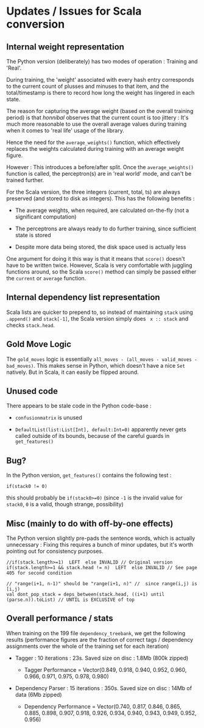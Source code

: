 Updates / Issues for Scala conversion
===========================================

Internal weight representation
------------------------------

The Python version (deliberately) has two modes of operation : Training and 'Real'.

During training, the 'weight' associated with every hash entry corresponds to the current count of plusses and minuses to that item, and 
the total/timestamp is there to record how long the weight has lingered in each state.

The reason for capturing the average weight (based on the overall training period) is that *honnibal* observes that 
the current count is too jittery : It's much more reasonable to use the overall average values during training
when it comes to 'real life' usage of the library.  

Hence the need for the ```average_weights()``` function, which effectively replaces the weights calculated during training with
an average weight figure.

However : This introduces a before/after split.  Once the ```average_weights()``` function is called, the perceptron(s) are in 
'real world' mode, and can't be trained further.

For the Scala version, the three integers (current, total, ts) are always preserved (and stored to disk as integers).  This has the following benefits :

 * The average weights, when required, are calculated on-the-fly (not a significant computation)

 * The perceptrons are always ready to do further training, since sufficient state is stored

 * Despite more data being stored, the disk space used is actually less
 
One argument for doing it this way is that it means that ```score()``` doesn't have to be written twice.  However, Scala is very comfortable with
juggling functions around, so the Scala ```score()``` method can simply be passed either the ```current``` or ```average``` function.


Internal dependency list representation
------------------------------------------------------------

Scala lists are quicker to prepend to, so instead of maintaining ```stack``` using ```.append()``` and ```stack[-1]```, 
the Scala version simply does ``` x :: stack``` and checks ```stack.head```.


Gold Move Logic
------------------------------------------------------------

The ```gold_moves``` logic is essentially ```all_moves - (all_moves - valid_moves - bad_moves)```.  This makes sense in Python, which
doesn't have a nice ```Set``` natively.  But in Scala, it can easily be flipped around.


Unused code
------------------------------------------------------------

There appears to be stale code in the Python code-base : 

 * ```confusionmatrix``` is unused  

 * ```DefaultList(list:List[Int], default:Int=0)``` apparently never gets called outside of its bounds, because of the careful guards in ```get_features()```


Bug?
------------------------------------------------------------

In the Python version, ```get_features()``` contains the following test :

```
if(stack0 != 0)
```

this  should probably be ```if(stack0>=0)``` (since ```-1``` is the invalid value for ```stack0```, ```0``` is a valid, though strange, possibility)


Misc (mainly to do with off-by-one effects)
------------------------------------------------------------

The Python version slightly pre-pads the sentence words, which is actually unnecessary : Fixing this requires
a bunch of minor updates, but it's worth pointing out for consistency purposes.

```
//if(stack.length>=1)  LEFT  else INVALID // Original version
if(stack.length>=1 && stack.head != n)  LEFT  else INVALID // See page 405 for second condition
```

```
// "range(i+1, n-1)" should be "range(i+1, n)" //  since range(i,j) is [i,j)
val dont_pop_stack = deps_between(stack.head, ((i+1) until (parse.n)).toList) // UNTIL is EXCLUSIVE of top
```


Overall performance / stats
------------------------------------------------------------

When training on the 199 file ```dependency_treebank```, we get the following results 
(performance figures are the fraction of correct tags / dependency assignments over the whole of the training set for each iteration)

* Tagger : 10 iterations : 23s.  Saved size on disc : 1.8Mb (800k zipped)

  * Tagger Performance = Vector(0.849, 0.918, 0.940, 0.952, 0.960, 0.966, 0.971, 0.975, 0.978, 0.980)

* Dependency Parser : 15 iterations : 350s.  Saved size on disc : 14Mb of data (6Mb zipped)

  * Dependency Performance = Vector(0.740, 0.817, 0.846, 0.865, 0.885, 0.898, 0.907, 0.918, 0.926, 0.934, 0.940, 0.943, 0.949, 0.952, 0.956)

